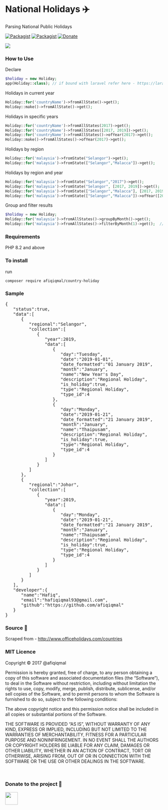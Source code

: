 # National Holidays :airplane:
Parsing National Public Holidays

[![Packagist](https://img.shields.io/packagist/dt/afiqiqmal/country-holiday.svg)](https://packagist.org/packages/afiqiqmal/country-holiday)
[![Packagist](https://img.shields.io/packagist/v/afiqiqmal/country-holiday.svg)](https://packagist.org/packages/afiqiqmal/country-holiday)
[![Donate](https://img.shields.io/badge/Donate-PayPal-green.svg)](https://www.paypal.com/paypalme/mhi9388?locale.x=en_US)


![](https://banners.beyondco.de/Country%20Holiday.png?theme=dark&packageManager=composer+require&packageName=afiqiqmal%2FCountryHoliday&pattern=ticTacToe&style=style_1&description=Parsing+National+Public+Holiday&md=1&showWatermark=0&fontSize=100px&images=flag)


### How to Use

Declare
```php
$holiday = new Holiday;
app(Holiday::class); // if bound with laravel refer here - https://laravel.com/docs/11.x/container#contextual-binding
```


Holidays in current year

```php
Holiday::for('countryName')->fromAllState()->get();
Holiday::make()->fromAllState()->get();
```

Holidays in specific years

```php
Holiday::for('countryName')->fromAllStates(2017)->get();
Holiday::for('countryName')->fromAllStates([2017, 2019])->get();
Holiday::for('countryName')->fromAllStates()->ofYear(2017)->get();
Holiday::make()->fromAllStates()->ofYear(2017)->get();
```

Holidays by region

```php
Holiday::for('malaysia')->fromState("Selangor")->get();
Holiday::for('malaysia')->fromState(["Selangor","Malacca"])->get();
```

Holidays by region and year

```php
Holiday::for('malaysia')->fromState("Selangor","2017")->get();
Holiday::for('malaysia')->fromState("Selangor", [2017, 2019])->get();
Holiday::for('malaysia')->fromState(["Selangor","Malacca"], [2017, 2019])->get();
Holiday::for('malaysia')->fromState(["Selangor","Malacca"])->ofYear([2017, 2019])->get();
```


Group and filter results

```php
$holiday = new Holiday;
Holiday::for('malaysia')->fromAllStates()->groupByMonth()->get();
Holiday::for('malaysia')->fromAllStates()->filterByMonth(1)->get();  //date('F')
```

### Requirements
PHP 8.2 and above

### To install

run

`composer require afiqiqmal/country-holiday`

### Sample
<pre>
{
   "status":true,
   "data":[
      {
         "regional":"Selangor",
         "collection":[
            {
               "year":2019,
               "data":[
                  {
                     "day":"Tuesday",
                     "date":"2019-01-01",
                     "date_formatted":"01 January 2019",
                     "month":"January",
                     "name":"New Year's Day",
                     "description":"Regional Holiday",
                     "is_holiday":true,
                     "type":"Regional Holiday",
                     "type_id":4
                  },
                  {
                     "day":"Monday",
                     "date":"2019-01-21",
                     "date_formatted":"21 January 2019",
                     "month":"January",
                     "name":"Thaipusam",
                     "description":"Regional Holiday",
                     "is_holiday":true,
                     "type":"Regional Holiday",
                     "type_id":4
                  }
               ]
            }
         ]
      },
      {
         "regional":"Johor",
         "collection":[
            {
               "year":2019,
               "data":[
                  {
                     "day":"Monday",
                     "date":"2019-01-21",
                     "date_formatted":"21 January 2019",
                     "month":"January",
                     "name":"Thaipusam",
                     "description":"Regional Holiday",
                     "is_holiday":true,
                     "type":"Regional Holiday",
                     "type_id":4
                  }
               ]
            }
         ]
      }
   ],
   "developer":{
      "name":"Hafiq",
      "email":"hafiqiqmal93@gmail.com",
      "github":"https://github.com/afiqiqmal"
   }
}
</pre>

### Source :date:

Scraped from - http://www.officeholidays.com/countries

### MIT Licence

Copyright © 2017 @afiqiqmal

Permission is hereby granted, free of charge, to any person
obtaining a copy of this software and associated documentation
files (the “Software”), to deal in the Software without
restriction, including without limitation the rights to use,
copy, modify, merge, publish, distribute, sublicense, and/or sell
copies of the Software, and to permit persons to whom the
Software is furnished to do so, subject to the following
conditions:

The above copyright notice and this permission notice shall be
included in all copies or substantial portions of the Software.

THE SOFTWARE IS PROVIDED “AS IS”, WITHOUT WARRANTY OF ANY KIND,
EXPRESS OR IMPLIED, INCLUDING BUT NOT LIMITED TO THE WARRANTIES
OF MERCHANTABILITY, FITNESS FOR A PARTICULAR PURPOSE AND
NONINFRINGEMENT. IN NO EVENT SHALL THE AUTHORS OR COPYRIGHT
HOLDERS BE LIABLE FOR ANY CLAIM, DAMAGES OR OTHER LIABILITY,
WHETHER IN AN ACTION OF CONTRACT, TORT OR OTHERWISE, ARISING
FROM, OUT OF OR IN CONNECTION WITH THE SOFTWARE OR THE USE OR
OTHER DEALINGS IN THE SOFTWARE.

<br>

### Donate to the project :tea: 

<a href="https://www.paypal.com/paypalme/mhi9388?locale.x=en_US"><img src="https://i.imgur.com/Y2gqr2j.png" height="40"></a> 



